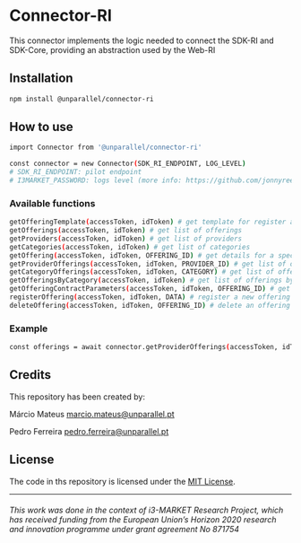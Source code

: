 # Connector-RI

This connector implements the logic needed to connect the SDK-RI and SDK-Core, providing an abstraction used by the Web-RI

## Installation

```bash
npm install @unparallel/connector-ri
```

## How to use

```bash
import Connector from '@unparallel/connector-ri'

const connector = new Connector(SDK_RI_ENDPOINT, LOG_LEVEL) 
# SDK_RI_ENDPOINT: pilot endpoint
# I3MARKET_PASSWORD: logs level (more info: https://github.com/jonnyreeves/js-logger) 
```

### Available functions
````bash
getOfferingTemplate(accessToken, idToken) # get template for register an offering
getOfferings(accessToken, idToken) # get list of offerings
getProviders(accessToken, idToken) # get list of providers
getCategories(accessToken, idToken) # get list of categories
getOffering(accessToken, idToken, OFFERING_ID) # get details for a specific offering
getProviderOfferings(accessToken, idToken, PROVIDER_ID) # get list of offerings from a provider
getCategoryOfferings(accessToken, idToken, CATEGORY) # get list of offering from a category
getOfferingsByCategory(accessToken, idToken) # get list of offerings by categories
getOfferingContractParameters(accessToken, idToken, OFFERING_ID) # get list of contract parameters from a specific category
registerOffering(accessToken, idToken, DATA) # register a new offering
deleteOffering(accessToken, idToken, OFFERING_ID) # delete an offering
````

### Example

````bash
const offerings = await connector.getProviderOfferings(accessToken, idToken, PROVIDER_ID)
````


## Credits
This repository has been created by:

Márcio Mateus [marcio.mateus@unparallel.pt](mailto:marcio.mateus@unparallel.pt)

Pedro Ferreira [pedro.ferreira@unparallel.pt](mailto:marcio.mateus@unparallel.pt)

## License
The code in ths repository is licensed under the [MIT License](https://opensource.org/licenses/MIT).

___
###### This work was done in the context of i3-MARKET Research Project, which has received funding from the European Union’s Horizon 2020 research and innovation programme under grant agreement No 871754
